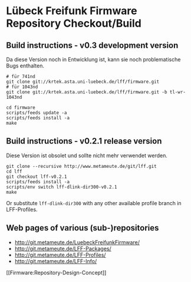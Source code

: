 # Lübeck Freifunk Firmware Repository Checkout/Build

## Build instructions - v0.3 development version

Da diese Version noch in Entwicklung ist, kann sie noch problematische Bugs enthalten.

    # für 741nd
    git clone git://krtek.asta.uni-luebeck.de/lff/firmware.git
    # für 1043nd
    git clone git://krtek.asta.uni-luebeck.de/lff/firmware.git -b tl-wr-1043nd

    cd firmware
    scripts/feeds update -a
    scripts/feeds install -a
    make

## Build instructions - v0.2.1 release version

Diese Version ist obsolet und sollte nicht mehr verwendet werden.

    git clone --recursive http://www.metameute.de/git/lff.git
    cd lff
    git checkout lff-v0.2.1
    scripts/feeds install -a
    scripts/env switch lff-dlink-dir300-v0.2.1
    make

Or substitute `lff-dlink-dir300` with any other available profile branch in LFF-Profiles.

## Web pages of various (sub-)repositories

 * http://git.metameute.de/LuebeckFreifunkFirmware/
 * http://git.metameute.de/LFF-Packages/
 * http://git.metameute.de/LFF-Profiles/
 * http://git.metameute.de/LFF-Info/

[[Firmware:Repository-Design-Concept]]